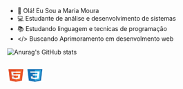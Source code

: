 - 👋 Olá! Eu Sou a Maria Moura 
-  💻  Estudante de análise e desenvolvimento de sistemas
-  📚  Estudando linguagem e tecnicas de programação
-  </>  Buscando Aprimoramento em desenvolmento web



   
![Anurag's GitHub stats](https://github-readme-stats.vercel.app/api?username=Moura1992&theme=tokyonight&show_icons=true)


<div style="display: inline_block"><br>
   <img align="center" alt="Rafa-HTML" height="30" width="40" src="https://raw.githubusercontent.com/devicons/devicon/master/icons/html5/html5-original.svg">
   <img align="center" alt="Rafa-CSS" height="30" width="40" src="https://raw.githubusercontent.com/devicons/devicon/master/icons/css3/css3-original.svg">
</div>
